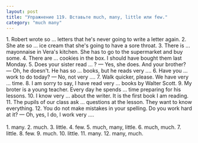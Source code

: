 ```yaml
---
layout: post
title: "Упражнение 119. Вставьте much, many, little или few."
category: "much many"
---
```

<section class="question">
1. Robert wrote so ... letters that he's never going to write a letter again. 2. She ate so ... ice cream that she's going to have a sore throat. 3. There is ... mayonnaise in Vera's kitchen. She has to go to the supermarket and buy some. 4. There are ... cookies in the box. I should have bought them last Monday. 5. Does your sister read ... ? — Yes, she does. And your brother? — Oh, he doesn't. He has so ... books, but he reads  very .... 6. Have you ... work to do today? — No, not very .... 7. Walk quicker, please. 
We have very ... time. 8. I am sorry to say, I have read very ... books by Walter Scott. 9. My broter is a young teacher. Every day he spends ... time preparing for his lessons. 10. I know very ... about the writer. It is the first book I am reading. 11. The pupils of our class ask ... questions at the lesson. They want to know everything. 12. You do not make mistakes in your spelling. Do you work hard at it? — Oh, yes, I do, I work very ....
<br><br>
</section>

<section class="answer">
1. many. 2. much. 3. little. 4. few. 5. much, many, little. 6. much, much. 7. little. 8. few. 9. much. 10. little. 11. many. 12. many, much.
</section>
